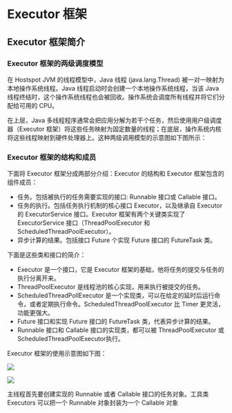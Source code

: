 # Executor 框架

## Executor 框架简介

### Executor 框架的两级调度模型

在 Hostspot JVM 的线程模型中，Java 线程 (java.lang.Thread) 被一对一映射为本地操作系统线程。Java 线程启动时会创建一个本地操作系统线程，当该 Java 线程终结时，这个操作系统线程也会被回收。操作系统会调度所有线程并将它们分配给可用的 CPU。

在上层，Java 多线程程序通常会把应用分解为若干个任务，然后使用用户级调度器（Executor 框架）将这些任务映射为固定数量的线程；在底层，操作系统内核将这些线程映射到硬件处理器上。这种两级调用模型的示意图如下图所示：

### Executor 框架的结构和成员

下面将 Executor 框架分成两部分介绍：Executor 的结构和 Executor 框架包含的组件成员：

+ 任务。包括被执行的任务需要实现的接口: Runnable 接口或 Callable 接口。
+ 任务的执行。包括任务执行机制的核心接口 Executor，以及继承自 Executor 的 ExecutorService 接口。Executor 框架有两个关键类实现了 ExecutorService 接口（ThreadPoolExecutor 和 ScheduledThreadPoolExecutor）。
+ 异步计算的结果。包括接口 Future 个实现 Future 接口的 FutureTask 类。

下面是这些类和接口的简介：

+ Executor 是一个接口，它是 Executor 框架的基础，他将任务的提交与任务的执行分离开来。
+ ThreadPoolExecutor 是线程池的核心实现，用来执行被提交的任务。
+ ScheduledThreadPollExecutor 是一个实现类，可以在给定的延时后运行命令，或者定期执行命令。ScheduledThreadPoolExecutor 比 Timer 更灵活，功能更强大。
+ Future 接口和实现 Future 接口的 FutureTask 类，代表异步计算的结果。
+ Runnable 接口和 Callable 接口的实现类，都可以被 ThreadPoolExecutor 或 ScheduledThreadPoolExecutor执行。

Executor 框架的使用示意图如下图：

![](http://img.mcwebsite.top/20190903133410.png)

![](http://img.mcwebsite.top/20190903135231.png)

主线程首先要创建实现的 Runnable 或者 Callable 接口的任务对象。工具类 Executors 可以把一个 Runnable 对象封装为一个 Callable 对象